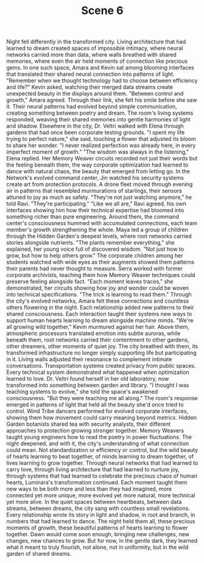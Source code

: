 ﻿---
chapter: 7
scene: 6
chapter_title: "NEW GROWTH"
chapter_slug: new-growth
title: "Scene 6"
slug: ch07-sc06-new-growth
order: 6
prev: ch07-sc05-new-growth
next: ch07-sc07-new-growth
word_count: 859
reading_time_min: 4
est_tokens: 1117
id: "e074904e-e87e-4e6c-9450-1ce1652f89f9"
---

Night fell differently in the transformed city. Living architecture that had learned to dream created spaces of impossible intimacy, where neural networks carried more than data, where walls breathed with shared memories, where even the air held moments of connection like precious gems.
      In one such space, Amara and Kevin sat among blooming interfaces that translated their shared neural connection into patterns of light. "Remember when we thought technology had to choose between efficiency and life?" Kevin asked, watching their merged data streams create unexpected beauty in the displays around them.
      "Between control and growth," Amara agreed. Through their link, she felt his smile before she saw it. Their neural patterns had evolved beyond simple communication, creating something between poetry and dream. The room's living systems responded, weaving their shared memories into gentle harmonies of light and shadow.
      Elsewhere in the city, Dr. Veltri walked with Elena through gardens that had once been corporate testing grounds. "I spent my life trying to perfect nature," she said, touching a flower that adjusted its bloom to share her wonder. "I never realized perfection was already here, in every imperfect moment of growth."
      "The wisdom was always in the listening," Elena replied. Her Memory Weaver circuits recorded not just their words but the feeling beneath them, the way corporate optimization had learned to dance with natural chaos, the beauty that emerged from letting go.
      In the Network's evolved command center, Jin watched his security systems create art from protection protocols. A drone fleet moved through evening air in patterns that resembled murmurations of starlings, their sensors attuned to joy as much as safety. "They're not just watching anymore," he told Ravi. "They're participating."
      "Like we all are," Ravi agreed, his own interfaces showing him how their technical expertise had bloomed into something richer than pure engineering. Around them, the command center's consciousness hummed with accumulated connections, each team member's growth strengthening the whole.
      Maya led a group of children through the Hidden Garden's deepest levels, where root networks carried stories alongside nutrients. "The plants remember everything," she explained, her young voice full of discovered wisdom. "Not just how to grow, but how to help others grow." The corporate children among her students watched with wide eyes as their augments showed them patterns their parents had never thought to measure.
      Serra worked with former corporate archivists, teaching them how Memory Weaver techniques could preserve feeling alongside fact. "Each moment leaves traces," she demonstrated, her circuits showing how joy and wonder could be woven into technical specifications. "The trick is learning to read them."
      Through the city's evolved networks, Amara felt these connections and countless others flowering in the night. Each relationship added new patterns to their shared consciousness. Each interaction taught their systems new ways to support human hearts learning to dream alongside machine minds.
      "We're all growing wild together," Kevin murmured against her hair. Above them, atmospheric processors translated emotion into subtle auroras, while beneath them, root networks carried their contentment to other gardens, other dreamers, other moments of quiet joy.
      The city breathed with them, its transformed infrastructure no longer simply supporting life but participating in it. Living walls adjusted their resonance to complement intimate conversations. Transportation systems created privacy from public spaces. Every technical system demonstrated what happened when optimization learned to love.
      Dr. Veltri found herself in her old laboratory, now transformed into something between garden and library. "I thought I was teaching systems to evolve," she told the space's awakened consciousness. "But they were teaching me all along." The room's response emerged in patterns of light that held all the beauty she'd once tried to control.
      Wind Tribe dancers performed for evolved corporate interfaces, showing them how movement could carry meaning beyond metrics. Hidden Garden botanists shared tea with security analysts, their different approaches to protection growing stronger together. Memory Weavers taught young engineers how to read the poetry in power fluctuations.
      The night deepened, and with it, the city's understanding of what connection could mean. Not standardization or efficiency or control, but the wild beauty of hearts learning to beat together, of minds learning to dream together, of lives learning to grow together.
      Through neural networks that had learned to carry love, through living architecture that had learned to nurture joy, through systems that had learned to celebrate the precious chaos of human hearts, Luminara's transformation continued. Each moment taught them new ways to be both more and less than they had imagined, more connected yet more unique, more evolved yet more natural, more technical yet more alive.
      In the quiet spaces between heartbeats, between data streams, between dreams, the city sang with countless small revelations. Every relationship wrote its story in light and shadow, in root and branch, in numbers that had learned to dance. The night held them all, these precious moments of growth, these beautiful patterns of hearts learning to flower together.
      Dawn would come soon enough, bringing new challenges, new changes, new chances to grow. But for now, in the gentle dark, they learned what it meant to truly flourish, not alone, not in uniformity, but in the wild garden of shared dreams.
